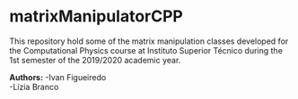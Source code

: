 # matrixManipulatorCPP

This repository hold some of the matrix manipulation classes developed for the Computational Physics course at Instituto Superior Técnico 
during the 1st semester of the 2019/2020 academic year.

**Authors:**
-Ivan Figueiredo  
-Lízia Branco
